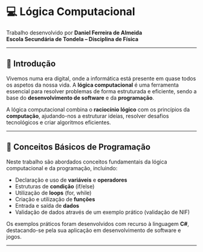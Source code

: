 # 💻 Lógica Computacional

Trabalho desenvolvido por **Daniel Ferreira de Almeida**  
**Escola Secundária de Tondela – Disciplina de Física**

---

## 📘 Introdução

Vivemos numa era digital, onde a informática está presente em quase todos os aspetos da nossa vida. A **lógica computacional** é uma ferramenta essencial para resolver problemas de forma estruturada e eficiente, sendo a base do **desenvolvimento de software** e da **programação**.

A lógica computacional combina o **raciocínio lógico** com os princípios da **computação**, ajudando-nos a estruturar ideias, resolver desafios tecnológicos e criar algoritmos eficientes.

---

## 🧠 Conceitos Básicos de Programação

Neste trabalho são abordados conceitos fundamentais da lógica computacional e da programação, incluindo:

- Declaração e uso de **variáveis** e **operadores**
- Estruturas de **condição** (if/else)
- Utilização de **loops** (for, while)
- Criação e utilização de **funções**
- Entrada e saída de **dados**
- Validação de dados através de um exemplo prático (validação de NIF)

Os exemplos práticos foram desenvolvidos com recurso à linguagem **C#**, destacando-se pela sua aplicação em desenvolvimento de software e jogos.

---
